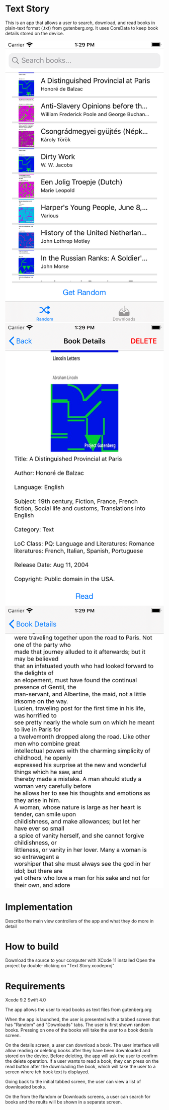 # Text Story

This is an app that allows a user to search, download, and read books in plain-text format (.txt) from gutenberg.org. It uses CoreData to keep book details stored on the device.

![Random books](/01_random.png?raw=true) ![Books details](/02_details.png?raw=true) ![Reading a book](/03_reading.png?raw=true)

# Implementation

Describe the main view controllers of the app and what they do more in detail

# How to build

Download the source to your computer with XCode 11 installed
Open the project by double-clicking on "Text Story.xcodeproj"

# Requirements

Xcode 9.2
Swift 4.0

The app allows the user to read books as text files from gutenberg.org

When the app is launched, the user is presented with a tabbed screen that has "Random"  and "Downloads" tabs. The user is first shown random books. Pressing on one of the books will take the user to a book details screen. 

On the details screen, a user can download a book. The user interface will allow reading or deleting books after they have been downloaded and stored on the device. Before deleting, the app will ask the user to confirm the delete operation. If a user wants to read a book, they can press on the read button after the downloading the book, which will take the user to a screen where teh book text is displayed. 

Going back to the initial tabbed screen, the user can view a list of downloaded books. 

On the from the Random or Downloads screens, a user can search for books and the reults will be shown in a separate screen.
